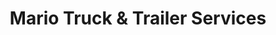 ---
title: "Mario Truck & Trailer Services"
url: /new-haven/mario-truck-and-trailer-services/
shop: car repair
---